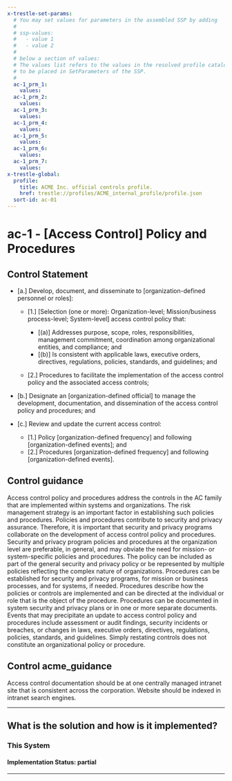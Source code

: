 ```yaml
---
x-trestle-set-params:
  # You may set values for parameters in the assembled SSP by adding
  #
  # ssp-values:
  #   - value 1
  #   - value 2
  #
  # below a section of values:
  # The values list refers to the values in the resolved profile catalog, and the ssp-values represent new values
  # to be placed in SetParameters of the SSP.
  #
  ac-1_prm_1:
    values:
  ac-1_prm_2:
    values:
  ac-1_prm_3:
    values:
  ac-1_prm_4:
    values:
  ac-1_prm_5:
    values:
  ac-1_prm_6:
    values:
  ac-1_prm_7:
    values:
x-trestle-global:
  profile:
    title: ACME Inc. official controls profile.
    href: trestle://profiles/ACME_internal_profile/profile.json
  sort-id: ac-01
---
```


# ac-1 - \[Access Control\] Policy and Procedures

## Control Statement

- \[a.\] Develop, document, and disseminate to [organization-defined personnel or roles]:

  - \[1.\] [Selection (one or more): Organization-level; Mission/business process-level; System-level] access control policy that:

    - \[(a)\] Addresses purpose, scope, roles, responsibilities, management commitment, coordination among organizational entities, and compliance; and
    - \[(b)\] Is consistent with applicable laws, executive orders, directives, regulations, policies, standards, and guidelines; and

  - \[2.\] Procedures to facilitate the implementation of the access control policy and the associated access controls;

- \[b.\] Designate an [organization-defined official] to manage the development, documentation, and dissemination of the access control policy and procedures; and

- \[c.\] Review and update the current access control:

  - \[1.\] Policy [organization-defined frequency] and following [organization-defined events]; and
  - \[2.\] Procedures [organization-defined frequency] and following [organization-defined events].

## Control guidance

Access control policy and procedures address the controls in the AC family that are implemented within systems and organizations. The risk management strategy is an important factor in establishing such policies and procedures. Policies and procedures contribute to security and privacy assurance. Therefore, it is important that security and privacy programs collaborate on the development of access control policy and procedures. Security and privacy program policies and procedures at the organization level are preferable, in general, and may obviate the need for mission- or system-specific policies and procedures. The policy can be included as part of the general security and privacy policy or be represented by multiple policies reflecting the complex nature of organizations. Procedures can be established for security and privacy programs, for mission or business processes, and for systems, if needed. Procedures describe how the policies or controls are implemented and can be directed at the individual or role that is the object of the procedure. Procedures can be documented in system security and privacy plans or in one or more separate documents. Events that may precipitate an update to access control policy and procedures include assessment or audit findings, security incidents or breaches, or changes in laws, executive orders, directives, regulations, policies, standards, and guidelines. Simply restating controls does not constitute an organizational policy or procedure.

## Control acme_guidance

Access control documentation should be at one centrally managed intranet site that is consistent across the corporation. Website should be indexed in intranet search engines.

______________________________________________________________________

## What is the solution and how is it implemented?

<!-- For implementation status enter one of: implemented, partial, planned, alternative, not-applicable -->

<!-- Note that the list of rules under ### Rules: is read-only and changes will not be captured after assembly to JSON -->

### This System

<!-- Add implementation prose for the main This System component for control: ac-1 -->

#### Implementation Status: partial

______________________________________________________________________
